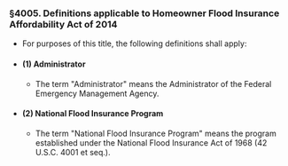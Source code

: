 ### §4005. Definitions applicable to Homeowner Flood Insurance Affordability Act of 2014
* For purposes of this title, the following definitions shall apply:

* #### (1) Administrator
  * The term "Administrator" means the Administrator of the Federal Emergency Management Agency.

* #### (2) National Flood Insurance Program
  * The term "National Flood Insurance Program" means the program established under the National Flood Insurance Act of 1968 (42 U.S.C. 4001 et seq.).